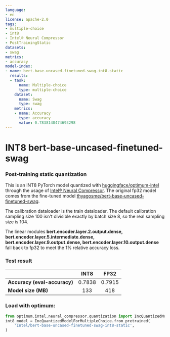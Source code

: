 ```yaml
---
language:
- en
license: apache-2.0
tags:
- multiple-choice
- int8
- Intel® Neural Compressor
- PostTrainingStatic
datasets:
- swag
metrics:
- accuracy
model-index:
- name: bert-base-uncased-finetuned-swag-int8-static
  results:
  - task:
      name: Multiple-choice
      type: multiple-choice
    dataset:
      name: Swag
      type: swag
    metrics:
    - name: Accuracy
      type: accuracy
      value: 0.7838148474693298
---
```

# INT8 bert-base-uncased-finetuned-swag

###  Post-training static quantization

This is an INT8  PyTorch model quantized with [huggingface/optimum-intel](https://github.com/huggingface/optimum-intel) through the usage of [Intel® Neural Compressor](https://github.com/intel/neural-compressor). 
The original fp32 model comes from the fine-tuned model [thyagosme/bert-base-uncased-finetuned-swag](https://huggingface.co/thyagosme/bert-base-uncased-finetuned-swag).

The calibration dataloader is the train dataloader. The default calibration sampling size 100 isn't divisible exactly by batch size 8, so the real sampling size is 104.

The linear modules **bert.encoder.layer.2.output.dense, bert.encoder.layer.5.intermediate.dense, bert.encoder.layer.9.output.dense, bert.encoder.layer.10.output.dense** fall back to fp32 to meet the 1% relative accuracy loss.

### Test result

|   |INT8|FP32|
|---|:---:|:---:|
| **Accuracy (eval-accuracy)** |0.7838|0.7915|
| **Model size (MB)**  |133|418|

### Load with optimum:

```python
from optimum.intel.neural_compressor.quantization import IncQuantizedModelForMultipleChoice
int8_model = IncQuantizedModelForMultipleChoice.from_pretrained(
    'Intel/bert-base-uncased-finetuned-swag-int8-static',
)
```
